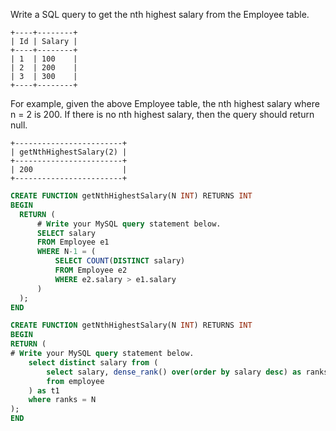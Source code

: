 Write a SQL query to get the nth highest salary from the Employee table.
```
+----+--------+
| Id | Salary |
+----+--------+
| 1  | 100    |
| 2  | 200    |
| 3  | 300    |
+----+--------+
```

For example, given the above Employee table, the nth highest salary where n = 2 is 200. If there is no nth highest salary, then the query should return null.

```
+------------------------+
| getNthHighestSalary(2) |
+------------------------+
| 200                    |
+------------------------+
```

```SQL
CREATE FUNCTION getNthHighestSalary(N INT) RETURNS INT
BEGIN
  RETURN (
      # Write your MySQL query statement below.
      SELECT salary
      FROM Employee e1
      WHERE N-1 = (
          SELECT COUNT(DISTINCT salary)
          FROM Employee e2
          WHERE e2.salary > e1.salary
      )
  );
END
```

```SQL
CREATE FUNCTION getNthHighestSalary(N INT) RETURNS INT
BEGIN
RETURN (
# Write your MySQL query statement below.
    select distinct salary from (
        select salary, dense_rank() over(order by salary desc) as ranks
        from employee
    ) as t1
    where ranks = N
);
END
```
